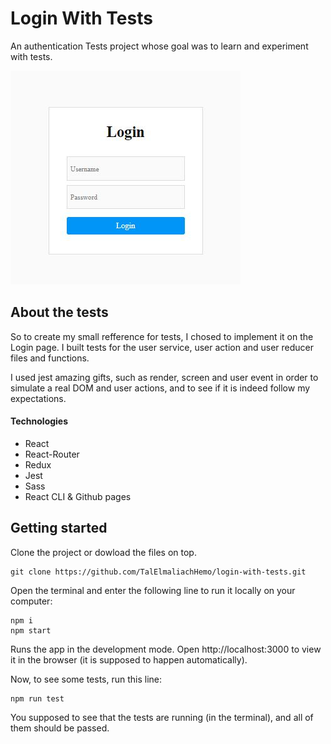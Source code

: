 
# Login With Tests
An authentication Tests project whose goal was to learn and experiment with tests.

![Login image](src/assets/readme-imgs/login-img.JPG)

## About the tests
So to create my small refference for tests, I chosed to implement it on the Login page. 
I built tests for the user service, user action and user reducer files and functions.

I used jest amazing gifts, such as render, screen and user event in order to simulate a real DOM and user actions, and to see if it is indeed follow my expectations.

#### Technologies

- React
- React-Router
- Redux
- Jest
- Sass
- React CLI & Github pages


## Getting started
Clone the project or dowload the files on top.
```
git clone https://github.com/TalElmaliachHemo/login-with-tests.git
```
Open the terminal and enter the following line to run it locally on your computer:
```
npm i
npm start 
```
Runs the app in the development mode.
Open http://localhost:3000 to view it in the browser (it is supposed to happen automatically).

Now, to see some tests, run this line:
```
npm run test 
```

You supposed to see that the tests are running (in the terminal), and all of them should be passed.
